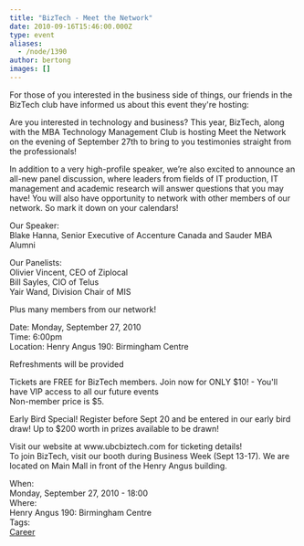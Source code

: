 ```yaml
---
title: "BizTech - Meet the Network"
date: 2010-09-16T15:46:00.000Z
type: event
aliases:
  - /node/1390
author: bertong
images: []
---
```


<div class="field field-name-body field-type-text-with-summary field-label-hidden"><div class="field-items"><div class="field-item even"><p>For those of you interested in the business side of things, our friends in the BizTech club have informed us about this event they&apos;re hosting:</p>
<p>Are you interested in technology and business? This year, BizTech, along with the MBA Technology Management Club is hosting Meet the Network on the evening of September 27th to bring to you testimonies straight from the professionals!</p>
<p>In addition to a very high-profile speaker, we&#x2019;re also excited to announce an all-new panel discussion, where leaders from fields of IT production, IT management and academic research will answer questions that you may have! You will also have opportunity to network with other members of our network.  So mark it down on your calendars! </p>
<p>Our Speaker:<br>
Blake Hanna, Senior Executive of Accenture Canada and Sauder MBA Alumni </p>
<p>Our Panelists:<br>
Olivier Vincent, CEO of  Ziplocal<br>
Bill Sayles, CIO of Telus<br>
Yair Wand, Division Chair of MIS</p>
<p>Plus many members from our network!</p>
<p>Date: Monday, September 27, 2010<br>
Time: 6:00pm<br>
Location: Henry Angus 190: Birmingham Centre</p>
<p>Refreshments will be provided </p>
<p>Tickets are FREE for BizTech members.  Join now for ONLY $10!  - You&apos;ll have VIP access to all our future events<br>
Non-member price is $5.  </p>
<p>Early Bird Special! Register before Sept 20 and be entered in our early bird draw!  Up to $200 worth in prizes available to be drawn!</p>
<p>Visit our website at www.ubcbiztech.com for ticketing details!<br>
To join BizTech, visit our booth during Business Week (Sept 13-17).  We are located on Main Mall in front of the Henry Angus building. </p>
</div></div></div><div class="field field-name-field-dates field-type-datetime field-label-above"><div class="field-label">When:&#xA0;</div><div class="field-items"><div class="field-item even"><span class="date-display-single">Monday, September 27, 2010 - 18:00</span></div></div></div><div class="field field-name-field-location field-type-text field-label-above"><div class="field-label">Where:&#xA0;</div><div class="field-items"><div class="field-item even">Henry Angus 190: Birmingham Centre</div></div></div>    <footer>
    <div class="field field-name-field-tags field-type-taxonomy-term-reference field-label-above"><div class="field-label">Tags:&#xA0;</div><div class="field-items"><div class="field-item even"><a href="/career">Career</a></div></div></div>      </footer>